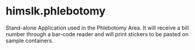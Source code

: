 # himslk.phlebotomy
Stand-alone Application used in the Phlebotomy Area. It will receive a bill number through a bar-code reader and will print stickers to be pasted on sample containers.
